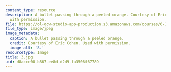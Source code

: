 ```yaml
---
content_type: resource
description: A bullet passing through a peeled orange. Courtesy of Eric Cohen. Used
  with permission.
file: https://ol-ocw-studio-app-production.s3.amazonaws.com/courses/6-163-strobe-project-laboratory-fall-2005/d8acce08b867ee8dd2d9fa3506f67789_3.jpg
file_type: image/jpeg
image_metadata:
  caption: A bullet passing through a peeled orange.
  credit: Courtesy of Eric Cohen. Used with permission.
  image-alt: '8.'
resourcetype: Image
title: 3.jpg
uid: d8acce08-b867-ee8d-d2d9-fa3506f67789
---
```

